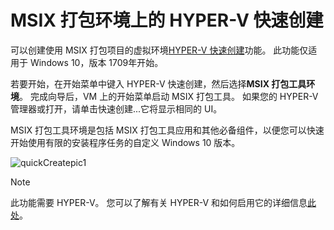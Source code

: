# <a name="msix-packaging-enviroment-on-hyper-v-quick-create"></a>MSIX 打包环境上的 HYPER-V 快速创建
 
可以创建使用 MSIX 打包项目的虚拟环境[HYPER-V 快速创建](https://docs.microsoft.com/virtualization/hyper-v-on-windows/quick-start/quick-create-virtual-machine)功能。 此功能仅适用于 Windows 10，版本 1709年开始。 

若要开始，在开始菜单中键入 HYPER-V 快速创建，然后选择**MSIX 打包工具环境**。 完成向导后，VM 上的开始菜单启动 MSIX 打包工具。 如果您的 HYPER-V 管理器或打开，请单击快速创建...它将显示相同的 UI。 

MSIX 打包工具环境是包括 MSIX 打包工具应用和其他必备组件，以便您可以快速开始使用有限的安装程序任务的自定义 Windows 10 版本。 

![quickCreatepic1](images/quickCreatepic1.png)

> [!NOTE] 
> 此功能需要 HYPER-V。 您可以了解有关 HYPER-V 和如何启用它的详细信息[此处](https://docs.microsoft.com/virtualization/hyper-v-on-windows/quick-start/enable-hyper-v)。

